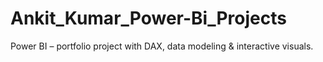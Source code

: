 # Ankit_Kumar_Power-Bi_Projects
Power BI – portfolio project with DAX, data modeling &amp; interactive visuals.
